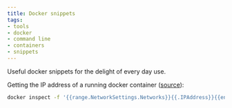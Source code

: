 ```yaml
---
title: Docker snippets
tags:
- tools
- docker
- command line
- containers
- snippets
---
```


Useful docker snippets for the delight of every day use.

Getting the IP address of a running docker container ([source](https://stackoverflow.com/a/20686101/147507)):

```bash
docker inspect -f '{{range.NetworkSettings.Networks}}{{.IPAddress}}{{end}}' container_name_or_id
```

